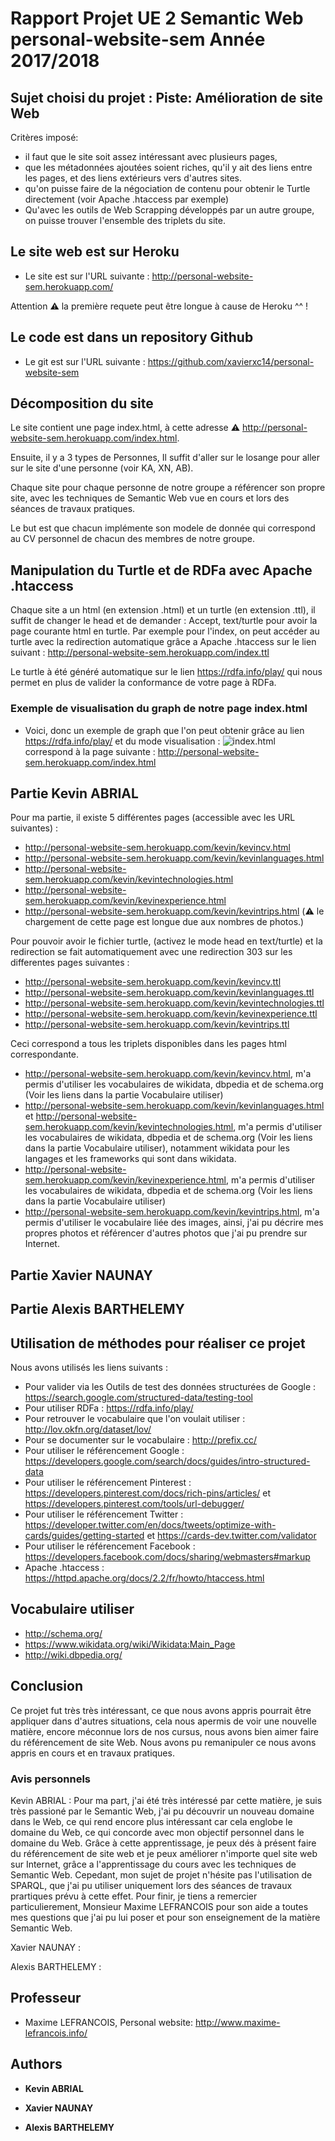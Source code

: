 # Rapport Projet UE 2 Semantic Web personal-website-sem Année 2017/2018

## Sujet choisi du projet : Piste: Amélioration de site Web
Critères imposé:
- il faut que le site soit assez intéressant avec plusieurs pages,
- que les métadonnées ajoutées soient riches, qu'il y ait des liens entre les
pages, et des liens extérieurs vers d'autres sites.
- qu'on puisse faire de la négociation de contenu pour obtenir le Turtle
directement (voir Apache .htaccess par exemple)
- Qu'avec les outils de Web Scrapping développés par un autre groupe, on
puisse trouver l'ensemble des triplets du site.

## Le site web est sur Heroku

- Le site est sur l'URL suivante : http://personal-website-sem.herokuapp.com/

Attention :warning: la première requete peut être longue à cause de Heroku ^^ !

## Le code est dans un repository Github

- Le git est sur l'URL suivante : https://github.com/xavierxc14/personal-website-sem


## Décomposition du site 

Le site contient une page index.html, à cette adresse :warning: http://personal-website-sem.herokuapp.com/index.html.

Ensuite, il y a 3 types de Personnes, Il suffit d'aller sur le losange pour aller sur le site d'une personne (voir KA, XN, AB).

Chaque site pour chaque personne de notre groupe a référencer son propre site, avec les techniques de Semantic Web vue en cours et lors des séances de travaux pratiques. 

Le but est que chacun implémente son modele de donnée qui correspond au CV personnel de chacun des membres de notre groupe.

## Manipulation du Turtle et de RDFa avec Apache .htaccess

Chaque site a un html (en extension .html) et un turtle (en extension .ttl), il suffit de changer le head et de demander : Accept, text/turtle pour avoir la page courante html en turtle. Par exemple pour l'index, on peut accéder au turtle avec la redirection automatique grâce a Apache .htaccess sur le lien suivant : http://personal-website-sem.herokuapp.com/index.ttl

Le turtle à été généré automatique sur le lien https://rdfa.info/play/ qui nous permet en plus de valider la conformance de votre page à RDFa.

### Exemple de visualisation du graph de notre page index.html


- Voici, donc un exemple de graph que l'on peut obtenir grâce au lien https://rdfa.info/play/  et du mode visualisation :
![index.html](http://personal-website-sem.herokuapp.com/assets/images/rapport/index.png) correspond à la page suivante : http://personal-website-sem.herokuapp.com/index.html 


## Partie Kevin ABRIAL

Pour ma partie, il existe 5 différentes pages (accessible avec les URL suivantes) : 
- http://personal-website-sem.herokuapp.com/kevin/kevincv.html
- http://personal-website-sem.herokuapp.com/kevin/kevinlanguages.html
- http://personal-website-sem.herokuapp.com/kevin/kevintechnologies.html
- http://personal-website-sem.herokuapp.com/kevin/kevinexperience.html
- http://personal-website-sem.herokuapp.com/kevin/kevintrips.html (:warning: le chargement de cette page est longue due aux nombres de photos.)

Pour pouvoir avoir le fichier turtle, (activez le mode head en text/turtle) et la redirection se fait automatiquement avec une redirection 303 sur les differentes pages suivantes : 
- http://personal-website-sem.herokuapp.com/kevin/kevincv.ttl
- http://personal-website-sem.herokuapp.com/kevin/kevinlanguages.ttl
- http://personal-website-sem.herokuapp.com/kevin/kevintechnologies.ttl
- http://personal-website-sem.herokuapp.com/kevin/kevinexperience.ttl
- http://personal-website-sem.herokuapp.com/kevin/kevintrips.ttl

Ceci correspond a tous les triplets disponibles dans les pages html correspondante.

- http://personal-website-sem.herokuapp.com/kevin/kevincv.html, m'a permis d'utiliser les vocabulaires de wikidata, dbpedia et de schema.org (Voir les liens dans la partie Vocabulaire utiliser)
- http://personal-website-sem.herokuapp.com/kevin/kevinlanguages.html et http://personal-website-sem.herokuapp.com/kevin/kevintechnologies.html, m'a permis d'utiliser les vocabulaires de wikidata, dbpedia et de schema.org (Voir les liens dans la partie Vocabulaire utiliser), notamment wikidata pour les langages et les frameworks qui sont dans wikidata.
- http://personal-website-sem.herokuapp.com/kevin/kevinexperience.html, m'a permis d'utiliser les vocabulaires de wikidata, dbpedia et de schema.org (Voir les liens dans la partie Vocabulaire utiliser)
- http://personal-website-sem.herokuapp.com/kevin/kevintrips.html, m'a permis d'utiliser le vocabulaire liée des images, ainsi, j'ai pu décrire mes propres photos et référencer d'autres photos que j'ai pu prendre sur Internet.

## Partie Xavier NAUNAY


## Partie Alexis BARTHELEMY 



## Utilisation de méthodes pour réaliser ce projet

Nous avons utilisés les liens suivants : 

- Pour valider via les Outils de test des données structurées de Google : https://search.google.com/structured-data/testing-tool
- Pour utiliser RDFa : https://rdfa.info/play/
- Pour retrouver le vocabulaire que l'on voulait utiliser : http://lov.okfn.org/dataset/lov/
- Pour se documenter sur le vocabulaire : http://prefix.cc/
- Pour utiliser le référencement Google : https://developers.google.com/search/docs/guides/intro-structured-data
- Pour utiliser le référencement Pinterest : https://developers.pinterest.com/docs/rich-pins/articles/ et  https://developers.pinterest.com/tools/url-debugger/ 
- Pour utiliser le référencement Twitter : https://developer.twitter.com/en/docs/tweets/optimize-with-cards/guides/getting-started  et https://cards-dev.twitter.com/validator 
- Pour utiliser le référencement Facebook : https://developers.facebook.com/docs/sharing/webmasters#markup
- Apache .htaccess : https://httpd.apache.org/docs/2.2/fr/howto/htaccess.html

## Vocabulaire utiliser

- http://schema.org/
- https://www.wikidata.org/wiki/Wikidata:Main_Page
- http://wiki.dbpedia.org/

## Conclusion

Ce projet fut très très intéressant, ce que nous avons appris pourrait être appliquer dans d'autres situations, cela nous apermis de voir une nouvelle matière, encore méconnue lors de nos cursus, nous avons bien aimer faire du référencement de site Web. Nous avons pu remanipuler ce nous avons appris en cours et en travaux pratiques.

### Avis personnels


Kevin ABRIAL : 
Pour ma part, j'ai été très intéressé par cette matière, je suis très passioné par le Semantic Web, j'ai pu découvrir un nouveau domaine dans le Web, ce qui rend encore plus intéressant car cela englobe le domaine du Web, ce qui concorde avec mon objectif personnel dans le domaine du Web. Grâce à cette apprentissage, je peux dés à présent faire du référencement de site web et je peux améliorer n'importe quel site web sur Internet, grâce a l'apprentissage du cours avec les techniques de Semantic Web.
Cepedant, mon sujet de projet n'hésite pas l'utilisation de SPARQL, que j'ai pu utiliser uniquement lors des séances de travaux prartiques prévu à cette effet.
Pour finir, je tiens a remercier particulierement, Monsieur Maxime LEFRANCOIS pour son aide a toutes mes questions que j'ai pu lui poser et pour son enseignement de la matière Semantic Web.

Xavier NAUNAY : 


Alexis BARTHELEMY : 



## Professeur

* Maxime LEFRANCOIS, Personal website: http://www.maxime-lefrancois.info/ 


## Authors

* **Kevin ABRIAL**

* **Xavier NAUNAY**

* **Alexis BARTHELEMY**
